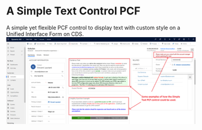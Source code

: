 # A Simple Text Control PCF
A simple yet flexible PCF control to display text with custom style on a Unified Interface Form on CDS.
![Examples Screenhot](https://github.com/Kokulan365/Simple-Text-Control-PCF/blob/master/SimpleTextControl.png)
